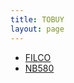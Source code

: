 ```yaml
---
title: TOBUY
layout: page
---
```

- [FILCO](http://www.filcochina.com/products_kobo.asp)
- [NB580](http://www.sneakerfreaker.com/tag/nb580/)
